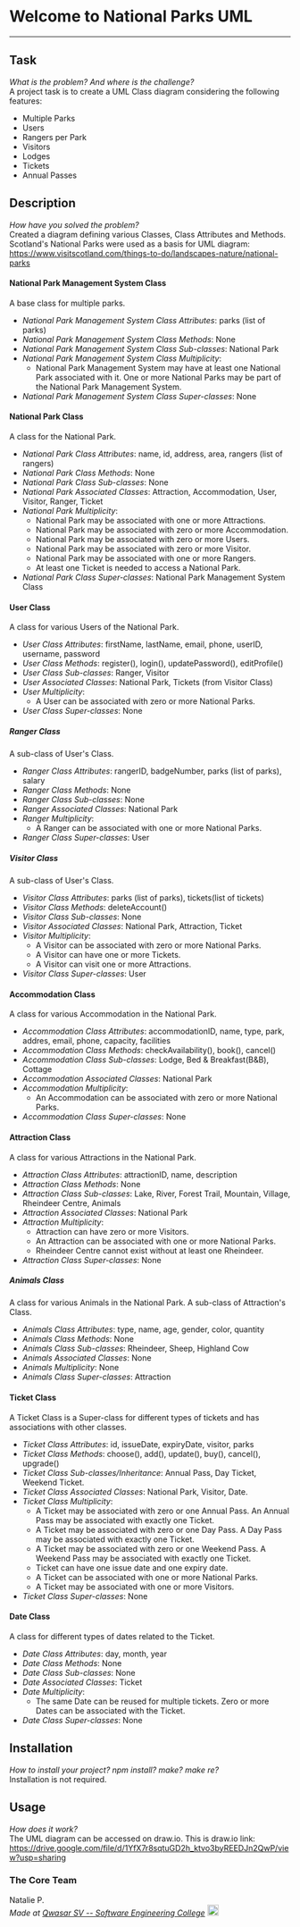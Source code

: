 # Welcome to National Parks UML

---

## Task

_What is the problem? And where is the challenge?_\
A project task is to create a UML Class diagram considering the following features:

- Multiple Parks
- Users
- Rangers per Park
- Visitors
- Lodges
- Tickets
- Annual Passes

## Description

_How have you solved the problem?_\
Created a diagram defining various Classes, Class Attributes and Methods.\
Scotland's National Parks were used as a basis for UML diagram: https://www.visitscotland.com/things-to-do/landscapes-nature/national-parks

#### National Park Management System Class

A base class for multiple parks.

- _National Park Management System Class Attributes_: parks (list of parks)
- _National Park Management System Class Methods_: None
- _National Park Management System Class Sub-classes_: National Park
- _National Park Management System Class Multiplicity_:
  - National Park Management System may have at least one National Park associated with it. One or more National Parks may be part of the National Park Management System.
- _National Park Management System Class Super-classes_: None

#### National Park Class

A class for the National Park.

- _National Park Class Attributes_: name, id, address, area, rangers (list of rangers)
- _National Park Class Methods_: None
- _National Park Class Sub-classes_: None
- _National Park Associated Classes_: Attraction, Accommodation, User, Visitor, Ranger, Ticket
- _National Park Multiplicity_:
  - National Park may be associated with one or more Attractions.
  - National Park may be associated with zero or more Accommodation.
  - National Park may be associated with zero or more Users.
  - National Park may be associated with zero or more Visitor.
  - National Park may be associated with one or more Rangers.
  - At least one Ticket is needed to access a National Park.
- _National Park Class Super-classes_: National Park Management System Class

#### User Class

A class for various Users of the National Park.

- _User Class Attributes_: firstName, lastName, email, phone, userID, username, password
- _User Class Methods_: register(), login(), updatePassword(), editProfile()
- _User Class Sub-classes_: Ranger, Visitor
- _User Associated Classes_: National Park, Tickets (from Visitor Class)
- _User Multiplicity_:
  - A User can be associated with zero or more National Parks.
- _User Class Super-classes_: None

##### _Ranger Class_

A sub-class of User's Class.

- _Ranger Class Attributes_: rangerID, badgeNumber, parks (list of parks), salary
- _Ranger Class Methods_: None
- _Ranger Class Sub-classes_: None
- _Ranger Associated Classes_: National Park
- _Ranger Multiplicity_:
  - A Ranger can be associated with one or more National Parks.
- _Ranger Class Super-classes_: User

##### _Visitor Class_

A sub-class of User's Class.

- _Visitor Class Attributes_: parks (list of parks), tickets(list of tickets)
- _Visitor Class Methods_: deleteAccount()
- _Visitor Class Sub-classes_: None
- _Visitor Associated Classes_: National Park, Attraction, Ticket
- _Visitor Multiplicity_:
  - A Visitor can be associated with zero or more National Parks.
  - A Visitor can have one or more Tickets.
  - A Visitor can visit one or more Attractions.
- _Visitor Class Super-classes_: User

#### Accommodation Class

A class for various Accommodation in the National Park.

- _Accommodation Class Attributes_: accommodationID, name, type, park, addres, email, phone, capacity, facilities
- _Accommodation Class Methods_: checkAvailability(), book(), cancel()
- _Accommodation Class Sub-classes_: Lodge, Bed & Breakfast(B&B), Cottage
- _Accommodation Associated Classes_: National Park
- _Accommodation Multiplicity_:
  - An Accommodation can be associated with zero or more National Parks.
- _Accommodation Class Super-classes_: None

#### Attraction Class

A class for various Attractions in the National Park.

- _Attraction Class Attributes_: attractionID, name, description
- _Attraction Class Methods_: None
- _Attraction Class Sub-classes_: Lake, River, Forest Trail, Mountain, Village, Rheindeer Centre, Animals
- _Attraction Associated Classes_: National Park
- _Attraction Multiplicity_:
  - Attraction can have zero or more Visitors.
  - An Attraction can be associated with one or more National Parks.
  - Rheindeer Centre cannot exist without at least one Rheindeer.
- _Attraction Class Super-classes_: None

##### Animals Class

A class for various Animals in the National Park. A sub-class of Attraction's Class.

- _Animals Class Attributes_: type, name, age, gender, color, quantity
- _Animals Class Methods_: None
- _Animals Class Sub-classes_: Rheindeer, Sheep, Highland Cow
- _Animals Associated Classes_: None
- _Animals Multiplicity_: None
- _Animals Class Super-classes_: Attraction

#### Ticket Class

A Ticket Class is a Super-class for different types of tickets and has associations with other classes.

- _Ticket Class Attributes_: id, issueDate, expiryDate, visitor, parks
- _Ticket Class Methods_: choose(), add(), update(), buy(), cancel(), upgrade()
- _Ticket Class Sub-classes/Inheritance_: Annual Pass, Day Ticket, Weekend Ticket.
- _Ticket Class Associated Classes_: National Park, Visitor, Date.
- _Ticket Class Multiplicity_:
  - A Ticket may be associated with zero or one Annual Pass. An Annual Pass may be associated with exactly one Ticket.
  - A Ticket may be associated with zero or one Day Pass. A Day Pass may be associated with exactly one Ticket.
  - A Ticket may be associated with zero or one Weekend Pass. A Weekend Pass may be associated with exactly one Ticket.
  - Ticket can have one issue date and one expiry date.
  - A Ticket can be associated with one or more National Parks.
  - A Ticket may be associated with one or more Visitors.
- _Ticket Class Super-classes_: None

#### Date Class

A class for different types of dates related to the Ticket.

- _Date Class Attributes_: day, month, year
- _Date Class Methods_: None
- _Date Class Sub-classes_: None
- _Date Associated Classes_: Ticket
- _Date Multiplicity_:
  - The same Date can be reused for multiple tickets. Zero or more Dates can be associated with the Ticket.
- _Date Class Super-classes_: None

## Installation

_How to install your project? npm install? make? make re?_\
Installation is not required.

## Usage

_How does it work?_\
The UML diagram can be accessed on draw.io.
This is draw.io link: https://drive.google.com/file/d/1YfX7r8sqtuGD2h_ktvo3byREEDJn2QwP/view?usp=sharing

### The Core Team

Natalie P.
<br>
<span><i>Made at <a href='https://qwasar.io'>Qwasar SV -- Software Engineering College</a></i></span>
<span><img alt="Qwasar SV -- Software Engineering School's Logo" src='https://storage.googleapis.com/qwasar-public/qwasar-logo_50x50.png' width='20px' /></span>
